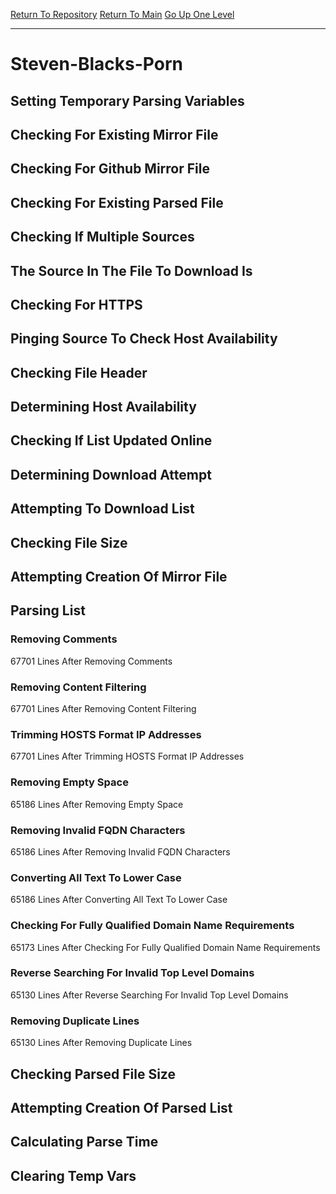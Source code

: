 [Return To Repository](https://github.com/deathbybandaid/piholeparser/)
[Return To Main](https://github.com/deathbybandaid/piholeparser/blob/master/RecentRunLogs/Mainlog.md)
[Go Up One Level](https://github.com/deathbybandaid/piholeparser/blob/master/RecentRunLogs/TopLevelScripts/30-Processing-External-Blacklists.md)
____________________________________
# Steven-Blacks-Porn
## Setting Temporary Parsing Variables
## Checking For Existing Mirror File
## Checking For Github Mirror File
## Checking For Existing Parsed File
## Checking If Multiple Sources
## The Source In The File To Download Is
## Checking For HTTPS
## Pinging Source To Check Host Availability
## Checking File Header
## Determining Host Availability
## Checking If List Updated Online
## Determining Download Attempt
## Attempting To Download List
## Checking File Size
## Attempting Creation Of Mirror File
## Parsing List
### Removing Comments
67701 Lines After Removing Comments
### Removing Content Filtering
67701 Lines After Removing Content Filtering
### Trimming HOSTS Format IP Addresses
67701 Lines After Trimming HOSTS Format IP Addresses
### Removing Empty Space
65186 Lines After Removing Empty Space
### Removing Invalid FQDN Characters
65186 Lines After Removing Invalid FQDN Characters
### Converting All Text To Lower Case
65186 Lines After Converting All Text To Lower Case
### Checking For Fully Qualified Domain Name Requirements
65173 Lines After Checking For Fully Qualified Domain Name Requirements
### Reverse Searching For Invalid Top Level Domains
65130 Lines After Reverse Searching For Invalid Top Level Domains
### Removing Duplicate Lines
65130 Lines After Removing Duplicate Lines
## Checking Parsed File Size
## Attempting Creation Of Parsed List
## Calculating Parse Time
## Clearing Temp Vars

